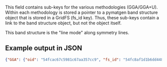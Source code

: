This field contains sub-keys for the various methodologies (GGA/GGA+U). Within each methodology is stored a pointer to a pymatgen band structure object that is stored in a GridFS (fs_id key). Thus, these sub-keys contain a link to the band structure object, but not the object itself.

This band structure is the "line mode" along symmetry lines.

## Example output in JSON

```json
{"GGA": {"oid": "54fcac67c5981c67aa357cc9", "fs_id": "54fc8af1d1b6dd448253ed71", "task_id": "mp-940654"}}
```

